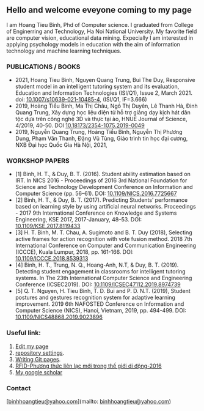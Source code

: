 ## Hello and welcome eveyone coming to my page

I am Hoang Tieu Binh, Phd of Computer science. I graduated from College of Enginerring and Technology, Ha Noi National University. My favorite field are computer vision, educational data mining. Expecially I am interested in applying psychology models in education with the aim of information technology and machine learning techniques. 

### PUBLICATIONS / BOOKS

* 2021, Hoang Tieu Binh, Nguyen Quang Trung, Bui The Duy, Responsive student model in an intelligent tutoring system and its evaluation, Education and Information Technologies (ISI/Q1), Issue 2, March 2021. doi: [10.1007/s10639-021-10485-4](http://dx.doi.org/10.1007/s10639-021-10485-4), (ISI/Q1, IF=3.666)
* 2019, Hoàng Tiểu Bình, Ma Thị Châu, Ngô Thị Duyên, Lê Thanh Hà, Đinh Quang Trung, Xây dựng học liệu điện tử hỗ trợ giảng dạy kịch hát dân tộc dựa trên công nghệ 3D và thực tại ảo, HNUE Journal of Science, 4/2019, 40-50. DOI [10.18173/2354-1075.2019-0049](http://stdb.hnue.edu.vn/portal/journals.php?articleid=5746)
* 2019, Nguyễn Quang Trung, Hoàng Tiểu Bình, Nguyễn Thị Phương Dung, Phạm Văn Thanh, Đặng Vũ Tùng, Giáo trình tin học đại cương, NXB Đại học Quốc Gia Hà Nội, 2021,
### WORKSHOP PAPERS
* [1] Binh, H. T., & Duy, B. T. (2016). Student ability estimation based on IRT. In NICS 2016 - Proceedings of 2016 3rd National Foundation for Science and Technology Development Conference on Information and Computer Science (pp. 56–61). DOI: [10.1109/NICS.2016.7725667](https://ieeexplore.ieee.org/document/7725667)
* [2] Binh, H. T., & Duy, B. T. (2017). Predicting Students’ performance based on learning style by using artificial neural networks. Proceedings - 2017 9th International Conference on Knowledge and Systems Engineering, KSE 2017, 2017-January, 48–53. DOI: [10.1109/KSE.2017.8119433](https://ieeexplore.ieee.org/document/8119433)
* [3] H. T. Binh, M. T. Chau, A. Sugimoto and B. T. Duy (2018), Selecting active frames for action recognition with vote fusion method. 2018 7th International Conference on Computer and Communication Engineering (ICCCE), Kuala Lumpur, 2018, pp. 161-166. DOI: [10.1109/ICCCE.2018.8539313](https://ieeexplore.ieee.org/document/8539313)
* [4] Binh, H. T., Trung, N. Q., Hoang-Anh, N.T, & Duy, B. T. (2019). Detecting student engagement in classrooms for intelligent tutoring systems. In The 23th International Computer Science and Engineering Conference (ICSEC2019). DOI: [10.1109/ICSEC47112.2019.8974739](https://ieeexplore.ieee.org/document/8974739)
* [5] Q. T. Nguyen, H. Tieu Binh, T. D. Bui and P. D. N.T. (2019), Student postures and gestures recognition system for adaptive learning improvement. 2019 6th NAFOSTED Conference on Information and Computer Science (NICS), Hanoi, Vietnam, 2019, pp. 494-499. DOI: [10.1109/NICS48868.2019.9023896](http://dx.doi.org/10.1109/NICS48868.2019.9023896)


### Useful link:

1. [Edit my page](https://github.com/binhhoangtieu/binhhoangtieu.github.io/edit/main/README.md)
2. [repository settings](https://github.com/binhhoangtieu/binhhoangtieu.github.io/settings/pages).
3. [Writing Git pages](https://docs.github.com/en/github/writing-on-github/getting-started-with-writing-and-formatting-on-github/basic-writing-and-formatting-syntax).
4. [RFID-Phương thức liên lạc mới trong thế giới di động-2016](rfid.md)
5. [My google scholar](https://scholar.google.com.vn/citations?user=4sSEfNcAAAAJ)
### Contact
[binhhoangtieu@yahoo.com](mailto: binhhoangtieu@yahoo.com)
